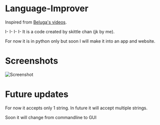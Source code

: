 # Language-Improver
Inspired from [Beluga's videos](https://youtu.be/pJ3gDVjQ8M4?t=72).

I- I- I- I- It is a code created by skittle chan (jk by me).

For now it is in python only but soon I will make it into an app and website.

# Screenshots

![Screenshot](https://github.com/Rohit-Elamurugan/Language-Improver/blob/main/screenshot.png)

# Future updates

For now it accepts only 1 string. In future it will accept multiple strings.

Soon it will change from commandline to GUI

